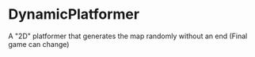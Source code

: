 # DynamicPlatformer
 A "2D" platformer that generates the map randomly without an end (Final game can change)
